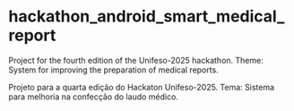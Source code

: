 # hackathon_android_smart_medical_report
Project for the fourth edition of the Unifeso-2025 hackathon.
Theme: System for improving the preparation of medical reports. 

Projeto para a quarta edição do Hackaton Unifeso-2025.
Tema: Sistema para melhoria na confecção do laudo médico.
